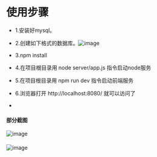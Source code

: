 ### 



# 使用步骤

  - 1.安装好mysql。
  - 2.创建如下格式的数据库。![image](http://www.rummi.cn/images/sql.png)
  
  - 3.npm install 
  - 4.在项目根目录用 node server/app.js 指令启动node服务
  - 5.在项目根目录用 npm run dev 指令启动前端服务
  - 6.浏览器打开 http://localhost:8080/ 就可以访问了
  - 
  
#### 部分截图
![image](http://www.rummi.cn/images/sql2.png)

####
![image](http://www.rummi.cn/images/sql3.png)
  
